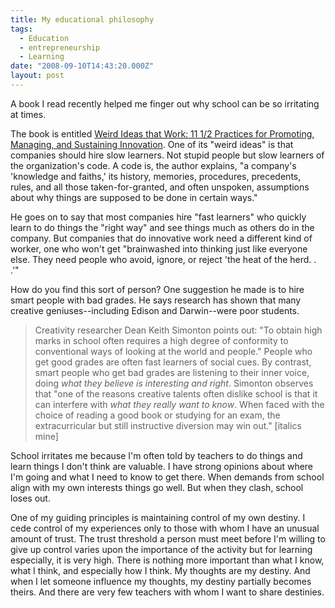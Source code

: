 ```yaml
---
title: My educational philosophy
tags:
  - Education
  - entrepreneurship
  - Learning
date: "2008-09-10T14:43:20.000Z"
layout: post
---
```


A book I read recently helped me finger out why school can be so irritating at times.

The book is entitled [Weird Ideas that Work: 11 1/2 Practices for Promoting, Managing, and Sustaining Innovation][0]. One of its "weird ideas" is that companies should hire slow learners. Not stupid people but slow learners of the organization's code. A code is, the author explains, "a company's 'knowledge and faiths,' its history, memories, procedures, precedents, rules, and all those taken-for-granted, and often unspoken, assumptions about why things are supposed to be done in certain ways."

He goes on to say that most companies hire "fast learners" who quickly learn to do things the "right way" and see things much as others do in the company. But companies that do innovative work need a different kind of worker, one who won't get "brainwashed into thinking just like everyone else. They need people who avoid, ignore, or reject 'the heat of the herd. . .'"

How do you find this sort of person? One suggestion he made is to hire smart people with bad grades. He says research has shown that many creative geniuses--including Edison and Darwin--were poor students.

> Creativity researcher Dean Keith Simonton points out: "To obtain high marks in school often requires a high degree of conformity to conventional ways of looking at the world and people." People who get good grades are often fast learners of social cues. By contrast, smart people who get bad grades are listening to their inner voice, doing _what they believe is interesting and right_. Simonton observes that "one of the reasons creative talents often dislike school is that it can interfere with _what they really want to know_. When faced with the choice of reading a good book or studying for an exam, the extracurricular but still instructive diversion may win out." [italics mine]
> 

School irritates me because I'm often told by teachers to do things and learn things I don't think are valuable. I have strong opinions about where I'm going and what I need to know to get there. When demands from school align with my own interests things go well. But when they clash, school loses out.

One of my guiding principles is maintaining control of my own destiny. I cede control of my experiences only to those with whom I have an unusual amount of trust. The trust threshold a person must meet before I'm willing to give up control varies upon the importance of the activity but for learning especially, it is very high. There is nothing more important than what I know, what I think, and especially how I think. My thoughts are my destiny. And when I let someone influence my thoughts, my destiny partially becomes theirs. And there are very few teachers with whom I want to share destinies.


[0]: http://www.amazon.com/Weird-Ideas-That-Work-Sustaining/dp/0743212126